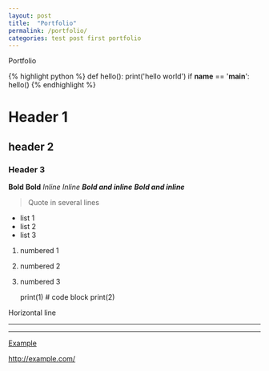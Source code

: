 ```yaml
---
layout: post
title:  "Portfolio"
permalink: /portfolio/
categories: test post first portfolio
---
```

Portfolio

{% highlight python %} 
def hello():
    print('hello world')
if __name__ == '__main__':
    hello()
{% endhighlight %}

# Header 1

## header 2

### Header 3

**Bold**  __Bold__ *Inline* _Inline_ ***Bold and inline*** ___Bold and inline___

> Quote in 
several lines

* list 1
* list 2
* list 3

1. numbered 1
2. numbered 2
4. numbered 3

    print(1) # code block
    print(2)

Horizontal line

------

*****

[Example](http://example.com/ "header")

<http://example.com/>




